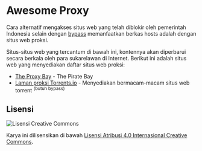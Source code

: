 # Awesome Proxy
Cara alternatif mengakses situs web yang telah diblokir oleh pemerintah Indonesia selain dengan [bypass](https://github.com/bebasid/bebasid) memanfaatkan berkas hosts adalah dengan situs web proksi.

Situs-situs web yang tercantum di bawah ini, kontennya akan diperbarui secara berkala oleh para sukarelawan di Internet. Berikut ini adalah situs web yang menyediakan daftar situs web proksi:

* [The Proxy Bay](https://proxybay.github.io/) - The Pirate Bay
* [Laman proksi Torrents.io](https://torrents.io/proxy/) - Menyediakan bermacam-macam situs web torrent <sup>(butuh bypass)</sup>

## Lisensi
![Lisensi Creative Commons](https://licensebuttons.net/l/by/4.0/88x31.png)

Karya ini dilisensikan di bawah [Lisensi Atribusi 4.0 Internasional Creative Commons](https://creativecommons.org/licenses/by/4.0/deed.id).
